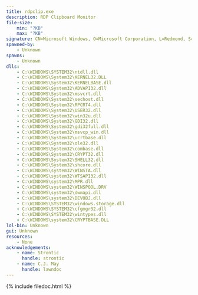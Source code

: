 ```yaml
---
title: rdpclip.exe
description: RDP Clipboard Monitor
file-size:
    min: "?KB"
    max: "?KB"
signature: CN=Microsoft Windows, O=Microsoft Corporation, L=Redmond, S=Washington, C=US
spawned-by:
    - Unknown
spawns:
    - Unknown
dlls:
    - C:\WINDOWS\SYSTEM32\ntdll.dll
    - C:\WINDOWS\System32\KERNEL32.DLL
    - C:\WINDOWS\System32\KERNELBASE.dll
    - C:\WINDOWS\System32\ADVAPI32.dll
    - C:\WINDOWS\System32\msvcrt.dll
    - C:\WINDOWS\System32\sechost.dll
    - C:\WINDOWS\System32\RPCRT4.dll
    - C:\WINDOWS\System32\USER32.dll
    - C:\WINDOWS\System32\win32u.dll
    - C:\WINDOWS\System32\GDI32.dll
    - C:\WINDOWS\System32\gdi32full.dll
    - C:\WINDOWS\System32\msvcp_win.dll
    - C:\WINDOWS\System32\ucrtbase.dll
    - C:\WINDOWS\System32\ole32.dll
    - C:\WINDOWS\System32\combase.dll
    - C:\WINDOWS\System32\CRYPT32.dll
    - C:\WINDOWS\System32\SHELL32.dll
    - C:\WINDOWS\System32\shcore.dll
    - C:\WINDOWS\system32\WINSTA.dll
    - C:\WINDOWS\system32\WTSAPI32.dll
    - C:\WINDOWS\system32\MPR.dll
    - C:\WINDOWS\system32\WINSPOOL.DRV
    - C:\WINDOWS\system32\dwmapi.dll
    - C:\WINDOWS\system32\DEVOBJ.dll
    - C:\WINDOWS\SYSTEM32\windows.storage.dll
    - C:\WINDOWS\SYSTEM32\cfgmgr32.dll
    - C:\WINDOWS\SYSTEM32\wintypes.dll
    - C:\WINDOWS\system32\CRYPTBASE.DLL
lol-bin: Unknown
gui: Unknown
resources:
    - None
acknowledgements:
    - name: Strontic
      handle: strontic
    - name: C.J. May
      handle: lawndoc
---
```


{% include filedoc.html %}

